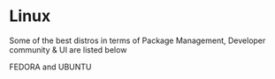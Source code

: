 # Linux

Some of the best distros in terms of Package Management, Developer community & UI are listed below

FEDORA and UBUNTU
